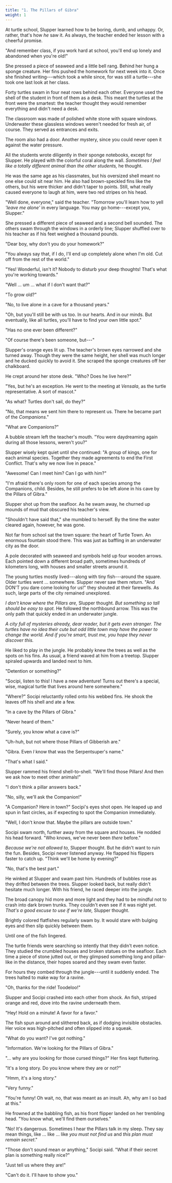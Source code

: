 ```yaml
---
title: "1. The Pillars of Gibra"
weight: 1
---
```


At turtle school, Slupper learned how to be boring, dumb, and unhappy. Or, rather, that's how _he_ saw it. As always, the teacher ended her lesson with a cheerful promise. 

"And remember class, if you work hard at school, you'll end up lonely and abandoned when you're old!"

She pressed a piece of seaweed and a little bell rang. Behind her hung a sponge creature. Her fins pushed the homework for next week into it. Once she finished writing---which took a while since, for was still a turtle---she took one last look at her class.

Forty turtles swam in four neat rows behind each other. Everyone used the shell of the student in front of them as a desk. This meant the turtles at the front were the smartest: the teacher thought they would remember everything and didn't need a desk.

The classroom was made of polished white stone with square windows. Underwater these glassless windows weren't needed for fresh air, of course. They served as entrances and exits. 

The room also had a door. Another mystery, since you could never open it against the water pressure.

All the students wrote diligently in their sponge notebooks, except for Slupper. He played with the colorful coral along the wall. _Sometimes I feel like a totally different animal than the other students,_ he thought.

He was the same age as his classmates, but his oversized shell meant no one else could sit near him. He also had brown-speckled fins like the others, but his were thicker and didn't taper to points. Still, what really caused everyone to laugh at him, were two red stripes on his head.

"Well done, everyone," said the teacher. "Tomorrow you'll learn how to yell _'leave me alone'_ in every language. You may go home---except you, Slupper."

She pressed a different piece of seaweed and a second bell sounded. The others swam through the windows in a orderly line; Slupper shuffled over to his teacher as if his feet weighed a thousand pounds.

"Dear boy, why don't you do your homework?"

"You always say that, if I do, I'll end up completely alone when I'm old. Cut off from the rest of the world."

"Yes! Wonderful, isn't it? Nobody to disturb your deep thoughts! That's what you're working towards."

"Well ... um ... what if I don't want that?"

"To grow old?"

"No, to live alone in a cave for a thousand years."

"Oh, but you'll still be with us too. In our hearts. And in our minds. But eventually, like all turtles, you'll have to find your own little spot."

"Has no one ever been different?"

"Of course there's been someone, but---"

Slupper's orange eyes lit up. The teacher's brown eyes narrowed and she turned away. Though they were the same height, her shell was much longer and he ducked quickly to avoid it. She scraped the sponge creatures off her chalkboard.

He crept around her stone desk. "Who? Does he live here?"

"Yes, but he's an exception. He went to the meeting at _Vensala_, as the turtle representative. A sort of mascot."

"As what? Turtles don't sail, do they?"

"No, that means we sent him there to represent us. There he became part of the _Companions_."

"What are Companions?"

A bubble stream left the teacher's mouth. "You were daydreaming again during all those lessons, weren't you?"

Slupper wisely kept quiet until she continued: "A group of kings, one for each animal species. Together they made agreements to end the First Conflict. That's why we now live in peace."

"Awesome! Can I meet him? Can I go with him?"

"I'm afraid there's only room for one of each species among the Companions, child. Besides, he still prefers to be left alone in his cave by the Pillars of Gibra."

Slupper shot up from the seafloor. As he swam away, he churned up mounds of mud that obscured his teacher's view.

"Shouldn't have said that," she mumbled to herself. By the time the water cleared again, however, he was gone.

Not far from school sat the town square: the heart of Turtle Town. An enormous fountain stood there. This was just as baffling in an underwater city as the door.

A pole decorated with seaweed and symbols held up four wooden arrows. Each pointed down a different broad path, sometimes hundreds of kilometers long, with houses and smaller streets around it.

The young turtles mostly lived---along with tiny fish---around the square. Older turtles went ... somewhere. Slupper never saw them return. "And DON'T you dare come looking for us!" they shouted at their farewells. As such, large parts of the city remained unexplored.

_I don't know where the Pillars are,_ Slupper thought. _But something so tall should be easy to spot._ He followed the northbound arrow. This was the only path that quickly ended in an underwater jungle.

_A city full of mysteries already, dear reader, but it gets even stranger. The turtles have no idea their cute but odd little town may have the power to change the world. And if you're smart, trust me, you hope they never discover this._

He liked to play in the jungle. He probably knew the trees as well as the spots on his fins. As usual, a friend waved at him from a treetop. Slupper spiraled upwards and landed next to him.

"Detention or something?"

"Socipi, listen to this! I have a new adventure! Turns out there's a special, wise, magical turtle that lives around here somewhere."

"Where?" Socipi reluctantly rolled onto his webbed fins. He shook the leaves off his shell and ate a few.

"In a cave by the Pillars of Gibra."

"Never heard of them."

"Surely, you know what a cave is?"

"Uh-huh, but not where those Pillars of Gibberish are."

"Gibra. Even _I_ know that was the Serpentsuper's name."

"That's what I said."

Slupper rammed his friend shell-to-shell. "We'll find those Pillars! And then we ask how to meet other animals!"

"I don't think a pillar answers back."

"No, silly, we'll ask the Companion!"

"A Companion? Here in town?" Socipi's eyes shot open. He leaped up and spun in fast circles, as if expecting to spot the Companion immediately.

"Well, I don't know that. Maybe the pillars are outside town."

Socipi swam north, further away from the square and houses. He nodded his head forward. "Who knows, we've never been _there_ before."

_Because we're not allowed to,_ Slupper thought. But he didn't want to ruin the fun. Besides, Socipi never listened anyway. He flapped his flippers faster to catch up. "Think we'll be home by evening?"

"No, that's the best part."

He winked at Slupper and swam past him. Hundreds of bubbles rose as they drifted between the trees. Slupper looked back, but really didn't hesitate much longer. With his friend, he raced deeper into the jungle.

The broad canopy hid more and more light and they had to be mindful not to crash into dark brown trunks. They couldn't even see if it was night yet. _That's a good excuse to use if we're late,_ Slupper thought.

Brightly colored flatfishes regularly swam by. It would stare with bulging eyes and then slip quickly between them. 

Until one of the fish lingered.

The turtle friends were searching so intently that they didn't even notice. They studied the crumbled houses and broken statues on the seafloor. Each time a piece of stone jutted out, or they glimpsed something long and pillar-like in the distance, their hopes soared and they swam even faster.

For hours they combed through the jungle---until it suddenly ended. The trees halted to make way for a ravine.

"Oh, thanks for the ride! Toodeloo!"

Slupper and Socipi crashed into each other from shock. An fish, striped orange and red, dove into the ravine underneath them. 

"Hey! Hold on a minute! A favor for a favor."

The fish spun around and slithered back, as if dodging invisible obstacles. Her voice was high-pitched and often slipped into a squeak. 

"What do you want? I've got nothing."

"Information. We're looking for the Pillars of Gibra."

"... why are you looking for those cursed things?" Her fins kept fluttering.

"It's a long story. Do you know where they are or not?"

"Hmm, it's a long story."

"Very funny."

"You're funny! Oh wait, no, that was meant as an insult. Ah, why am I so bad at this."

He frowned at the babbling fish, as his front flipper landed on her trembling head. "You know what, we'll find them ourselves."

"No! It's dangerous. Sometimes I hear the Pillars talk in my sleep. They say mean things, like ... like ... like _you must not find us_ and _this plan must remain secret_."

"Those don't sound mean or anything," Socipi said. "What if their secret plan is something really nice?"

"Just tell us where they are!"

"Can't do it. I'll have to show you."